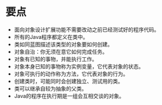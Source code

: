 # 要点

- 面向对象设计扩展功能不需要改动之前已经测试好的程序代码。
- 所有的Java程序都定义在类中。
- 类如同蓝图描述该类型的对象要如何创建。
- 对象自治：你无须在意它如何完成任务。
- 对象有已知的事物，并能执行工作。
- 对象本身已知的事物称为实例变量，它代表对象的状态。
- 对象可执行的动作称为方法，它代表对象的行为。
- 创建类时，可能同时会创建独立、测试用的类。
- 类可以继承自较为抽象的父类。
- Java的程序在执行期是一组会互相交谈的对象。
